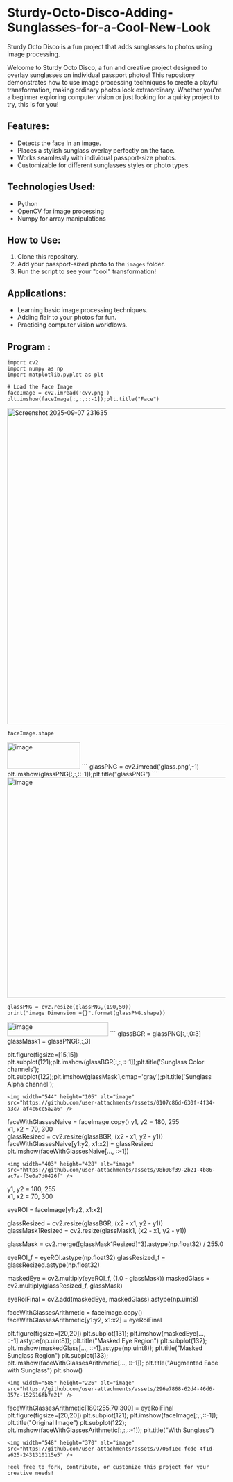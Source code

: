 # Sturdy-Octo-Disco-Adding-Sunglasses-for-a-Cool-New-Look

Sturdy Octo Disco is a fun project that adds sunglasses to photos using image processing.

Welcome to Sturdy Octo Disco, a fun and creative project designed to overlay sunglasses on individual passport photos! This repository demonstrates how to use image processing techniques to create a playful transformation, making ordinary photos look extraordinary. Whether you're a beginner exploring computer vision or just looking for a quirky project to try, this is for you!

## Features:
- Detects the face in an image.
- Places a stylish sunglass overlay perfectly on the face.
- Works seamlessly with individual passport-size photos.
- Customizable for different sunglasses styles or photo types.

## Technologies Used:
- Python
- OpenCV for image processing
- Numpy for array manipulations

## How to Use:
1. Clone this repository.
2. Add your passport-sized photo to the `images` folder.
3. Run the script to see your "cool" transformation!

## Applications:
- Learning basic image processing techniques.
- Adding flair to your photos for fun.
- Practicing computer vision workflows.

## Program :
```
import cv2
import numpy as np
import matplotlib.pyplot as plt

# Load the Face Image
faceImage = cv2.imread('cvv.png')
plt.imshow(faceImage[:,:,::-1]);plt.title("Face")
```
<img width="558" height="729" alt="Screenshot 2025-09-07 231635" src="https://github.com/user-attachments/assets/4a076183-6d5b-4f35-bf99-f75c3ef3fecd" />

```
faceImage.shape
```
<img width="168" height="61" alt="image" src="https://github.com/user-attachments/assets/29963502-e5da-45fb-83d5-9870f3b4e64d" />
```
glassPNG = cv2.imread('glass.png',-1)
plt.imshow(glassPNG[:,:,::-1]);plt.title("glassPNG")
```
<img width="883" height="508" alt="image" src="https://github.com/user-attachments/assets/54f7e089-d1d3-4795-9684-873efa9c849e" />

```
glassPNG = cv2.resize(glassPNG,(190,50))
print("image Dimension ={}".format(glassPNG.shape))
```
<img width="233" height="32" alt="image" src="https://github.com/user-attachments/assets/7616b70b-8a42-4334-9b3a-b1619837e305" />
```
glassBGR = glassPNG[:,:,0:3]
glassMask1 = glassPNG[:,:,3]

plt.figure(figsize=[15,15])
plt.subplot(121);plt.imshow(glassBGR[:,:,::-1]);plt.title('Sunglass Color channels');
plt.subplot(122);plt.imshow(glassMask1,cmap='gray');plt.title('Sunglass Alpha channel');
```
<img width="544" height="105" alt="image" src="https://github.com/user-attachments/assets/0107c86d-630f-4f34-a3c7-af4c6cc5a2a6" />
```
faceWithGlassesNaive = faceImage.copy()
y1, y2 = 180, 255   
x1, x2 = 70, 300   
glassResized = cv2.resize(glassBGR, (x2 - x1, y2 - y1))  
faceWithGlassesNaive[y1:y2, x1:x2] = glassResized
plt.imshow(faceWithGlassesNaive[..., ::-1])
```
<img width="403" height="428" alt="image" src="https://github.com/user-attachments/assets/98b08f39-2b21-4b86-ac7a-f3e0a7d0426f" />
```
y1, y2 = 180, 255   
x1, x2 = 70, 300   

eyeROI = faceImage[y1:y2, x1:x2]

glassResized   = cv2.resize(glassBGR, (x2 - x1, y2 - y1))       
glassMask1Resized = cv2.resize(glassMask1, (x2 - x1, y2 - y1))   

glassMask = cv2.merge([glassMask1Resized]*3).astype(np.float32) / 255.0

eyeROI_f      = eyeROI.astype(np.float32)
glassResized_f = glassResized.astype(np.float32)

maskedEye   = cv2.multiply(eyeROI_f, (1.0 - glassMask))
maskedGlass = cv2.multiply(glassResized_f, glassMask)

eyeRoiFinal = cv2.add(maskedEye, maskedGlass).astype(np.uint8)

faceWithGlassesArithmetic = faceImage.copy()
faceWithGlassesArithmetic[y1:y2, x1:x2] = eyeRoiFinal

plt.figure(figsize=[20,20])
plt.subplot(131); plt.imshow(maskedEye[..., ::-1].astype(np.uint8)); plt.title("Masked Eye Region")
plt.subplot(132); plt.imshow(maskedGlass[..., ::-1].astype(np.uint8)); plt.title("Masked Sunglass Region")
plt.subplot(133); plt.imshow(faceWithGlassesArithmetic[..., ::-1]); plt.title("Augmented Face with Sunglass")
plt.show()
```
<img width="585" height="226" alt="image" src="https://github.com/user-attachments/assets/296e7868-62d4-46d6-857c-152516fb7e21" />
```
faceWithGlassesArithmetic[180:255,70:300] = eyeRoiFinal
plt.figure(figsize=[20,20])
plt.subplot(121); plt.imshow(faceImage[:,:,::-1]); plt.title("Original Image")
plt.subplot(122); plt.imshow(faceWithGlassesArithmetic[:,:,::-1]); plt.title("With Sunglass")
```
<img width="548" height="370" alt="image" src="https://github.com/user-attachments/assets/9706f1ec-fcde-4f1d-a625-2431310115e5" />

Feel free to fork, contribute, or customize this project for your creative needs!
